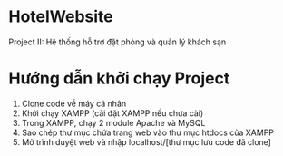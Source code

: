 # HotelWebsite
Project II: Hệ thống hỗ trợ đặt phòng và quản lý khách sạn

# Hướng dẫn khởi chạy Project
1. Clone code về máy cá nhân
2. Khởi chạy XAMPP (cài đặt XAMPP nếu chưa cài)
3. Trong XAMPP, chạy 2 module Apache và MySQL
4. Sao chép thư mục chứa trang web vào thư mục htdocs của XAMPP
5. Mở trình duyệt web và nhập localhost/[thư mục lưu code đã clone]

 
